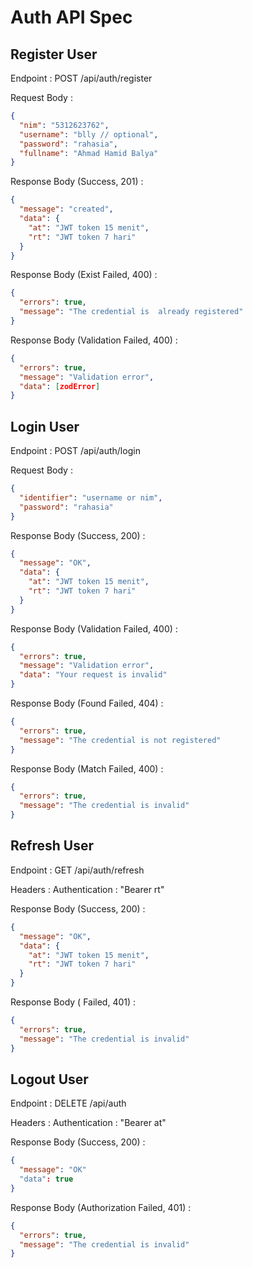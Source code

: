 # Auth API Spec

## Register User

Endpoint : POST /api/auth/register

Request Body :

```json
{
  "nim": "5312623762",
  "username": "blly // optional",
  "password": "rahasia",
  "fullname": "Ahmad Hamid Balya"
}
```

Response Body (Success, 201) :

```json
{
  "message": "created",
  "data": {
    "at": "JWT token 15 menit",
    "rt": "JWT token 7 hari"
  }
}
```

Response Body (Exist Failed, 400) :

```json
{
  "errors": true,
  "message": "The credential is  already registered"
}
```

Response Body (Validation Failed, 400) :

```json
{
  "errors": true,
  "message": "Validation error",
  "data": [zodError]
}
```

## Login User

Endpoint : POST /api/auth/login

Request Body :

```json
{
  "identifier": "username or nim",
  "password": "rahasia"
}
```

Response Body (Success, 200) :

```json
{
  "message": "OK",
  "data": {
    "at": "JWT token 15 menit",
    "rt": "JWT token 7 hari"
  }
}
```

Response Body (Validation Failed, 400) :

```json
{
  "errors": true,
  "message": "Validation error",
  "data": "Your request is invalid"
}
```

Response Body (Found Failed, 404) :

```json
{
  "errors": true,
  "message": "The credential is not registered"
}
```

Response Body (Match Failed, 400) :

```json
{
  "errors": true,
  "message": "The credential is invalid"
}
```

## Refresh User

Endpoint : GET /api/auth/refresh

Headers :
Authentication : "Bearer rt"

Response Body (Success, 200) :

```json
{
  "message": "OK",
  "data": {
    "at": "JWT token 15 menit",
    "rt": "JWT token 7 hari"
  }
}
```

Response Body ( Failed, 401) :

```json
{
  "errors": true,
  "message": "The credential is invalid"
}
```

## Logout User

Endpoint : DELETE /api/auth

Headers :
Authentication : "Bearer at"

Response Body (Success, 200) :

```json
{
  "message": "OK"
  "data": true
}
```

Response Body (Authorization Failed, 401) :

```json
{
  "errors": true,
  "message": "The credential is invalid"
}
```
